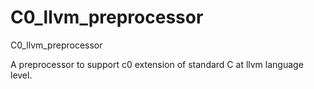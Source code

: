 C0_llvm_preprocessor
====================

C0_llvm_preprocessor

A preprocessor to support c0 extension of standard C at llvm language level.
